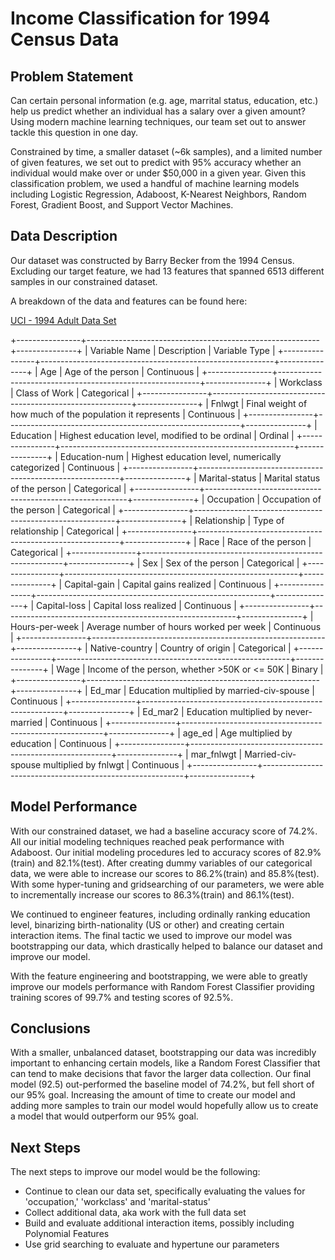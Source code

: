 # Income Classification for 1994 Census Data 

## Problem Statement

Can certain personal information (e.g. age, marrital status, education, etc.) help us predict whether an individual has a salary over a given amount?  Using modern machine learning techniques, our team set out to answer tackle this question in one day.

Constrained by time, a smaller dataset (~6k samples), and a limited number of given features, we set out to predict with 95% accuracy whether an individual would make over or under $50,000 in a given year.  Given this classification problem, we used a handful of machine learning models including Logistic Regression, Adaboost, K-Nearest Neighbors, Random Forest, Gradient Boost, and Support Vector Machines.


## Data Description

Our dataset was constructed by Barry Becker from the 1994 Census.  Excluding our target feature, we had 13 features that spanned 6513 different samples in our constrained dataset.  

A breakdown of the data and features can be found here:

[UCI - 1994 Adult Data Set](https://archive.ics.uci.edu/ml/datasets/adult)

+----------------+----------------------------------------------------------+---------------+
| Variable Name  | Description                                              | Variable Type |
+----------------+----------------------------------------------------------+---------------+
| Age            | Age of the person                                        | Continuous    |
+----------------+----------------------------------------------------------+---------------+
| Workclass      | Class of Work                                            | Categorical   |
+----------------+----------------------------------------------------------+---------------+
| Fnlwgt         | Final weight of how much of the population it represents | Continuous    |
+----------------+----------------------------------------------------------+---------------+
| Education      | Highest education level, modified to be ordinal          | Ordinal       |
+----------------+----------------------------------------------------------+---------------+
| Education-num  | Highest education level, numerically categorized         | Continuous    |
+----------------+----------------------------------------------------------+---------------+
| Marital-status | Marital status of the person                             | Categorical   |
+----------------+----------------------------------------------------------+---------------+
| Occupation     | Occupation of the person                                 | Categorical   |
+----------------+----------------------------------------------------------+---------------+
| Relationship   | Type of relationship                                     | Categorical   |
+----------------+----------------------------------------------------------+---------------+
| Race           | Race of the person                                       | Categorical   |
+----------------+----------------------------------------------------------+---------------+
| Sex            | Sex of the person                                        | Categorical   |
+----------------+----------------------------------------------------------+---------------+
| Capital-gain   | Capital gains realized                                   | Continuous    |
+----------------+----------------------------------------------------------+---------------+
| Capital-loss   | Capital loss realized                                    | Continuous    |
+----------------+----------------------------------------------------------+---------------+
| Hours-per-week | Average number of hours worked per week                  | Continuous    |
+----------------+----------------------------------------------------------+---------------+
| Native-country | Country of origin                                        | Categorical   |
+----------------+----------------------------------------------------------+---------------+
| Wage           | Income of the person, whether >50K or <= 50K             | Binary        |
+----------------+----------------------------------------------------------+---------------+
| Ed_mar         | Education multiplied by married-civ-spouse               | Continuous    |
+----------------+----------------------------------------------------------+---------------+
| Ed_mar2        | Education multiplied by never-married                    | Continuous    |
+----------------+----------------------------------------------------------+---------------+
| age_ed         | Age multiplied by education                              | Continuous    |
+----------------+----------------------------------------------------------+---------------+
| mar_fnlwgt     | Married-civ-spouse multiplied by fnlwgt                  | Continuous    |
+----------------+----------------------------------------------------------+---------------+


## Model Performance

With our constrained dataset, we had a baseline accuracy score of 74.2%.  All our initial modeling techniques reached peak performance with Adaboost.  Our initial modeling procedures led to accuracy scores of 82.9%(train) and 82.1%(test).  After creating dummy variables of our categorical data, we were able to increase our scores to 86.2%(train) and 85.8%(test).  With some hyper-tuning and gridsearching of our parameters, we were able to incrementally increase our scores to 86.3%(train) and 86.1%(test).  

We continued to engineer features, including ordinally ranking education level, binarizing birth-nationality (US or other) and creating certain interaction items.  The final tactic we used to improve our model was bootstrapping our data, which drastically helped to balance our dataset and improve our model.

With the feature engineering and bootstrapping, we were able to greatly improve our models performance with Random Forest Classifier providing training scores of 99.7% and testing scores of 92.5%.  


## Conclusions

With a smaller, unbalanced dataset, bootstrapping our data was incredibly important to enhancing certain models, like a Random Forest Classifier that can tend to make decisions that favor the larger data collection.  Our final model (92.5) out-performed the baseline model of 74.2%, but fell short of our 95% goal.  Increasing the amount of time to create our model and adding more samples to train our model would hopefully allow us to create a model that would outperform our 95% goal.


## Next Steps

The next steps to improve our model would be the following:

- Continue to clean our data set, specifically evaluating the values for 'occupation,' 'workclass' and 'marital-status'
- Collect additional data, aka work with the full data set
- Build and evaluate additional interaction items, possibly including Polynomial Features
- Use grid searching to evaluate and hypertune our parameters

